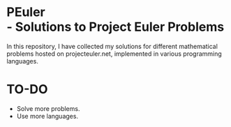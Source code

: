 # PEuler <br/> - Solutions to Project Euler Problems

In this repository, I have collected my solutions for different mathematical problems hosted on projecteuler.net, implemented in various programming languages.

# TO-DO
* Solve more problems.
* Use more languages.
